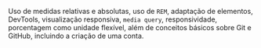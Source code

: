 Uso de medidas relativas e absolutas, uso de `REM`, adaptação de elementos, DevTools, visualização responsiva, `media query`, responsividade, porcentagem como unidade flexível, além de conceitos básicos sobre Git e GitHub, incluindo a criação de uma conta.
